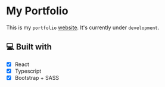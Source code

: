 # My Portfolio

This is my `portfolio` [website](https://igweacha.netlify.app). It's currently under `development`.

## 💻 Built with
- [X] React 
- [X] Typescript
- [X] Bootstrap + SASS
